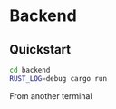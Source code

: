 # Backend

## Quickstart

```bash
cd backend
RUST_LOG=debug cargo run
```

From another terminal
```bash
